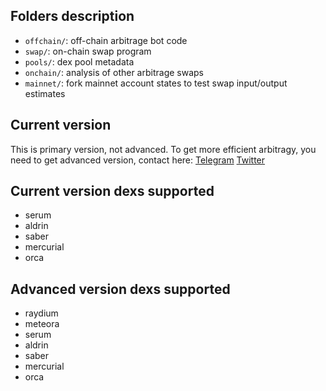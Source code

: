 
## Folders description
- `offchain/`: off-chain arbitrage bot code 
- `swap/`: on-chain swap program
- `pools/`: dex pool metadata
- `onchain/`: analysis of other arbitrage swaps
- `mainnet/`: fork mainnet account states to test swap input/output estimates

## Current version
This is primary version, not advanced. To get more efficient arbitragy, you need to get advanced version, contact here: [Telegram](https://t.me/shiny0103)  [Twitter](https://x.com/0xTan1319)

## Current version dexs supported 
- serum 
- aldrin 
- saber 
- mercurial 
- orca 

## Advanced version dexs supported
- raydium
- meteora
- serum 
- aldrin 
- saber 
- mercurial 
- orca

